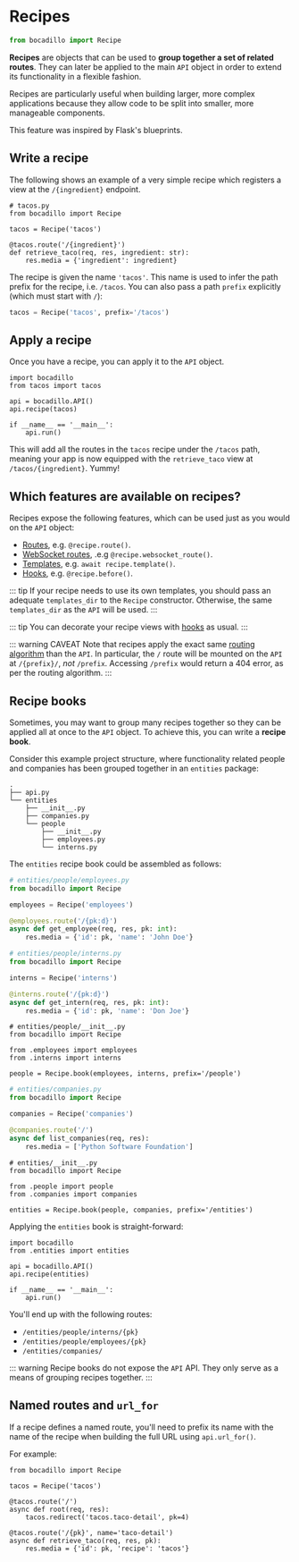 # Recipes

```python
from bocadillo import Recipe
```

**Recipes** are objects that can be used to **group together a set of related routes**. They can later be applied to the main `API` object in order to extend its functionality in a flexible fashion.

Recipes are particularly useful when building larger, more complex applications because they allow code to be split into smaller, more manageable components.

This feature was inspired by Flask's blueprints.

## Write a recipe

The following shows an example of a very simple recipe which registers a view at the `/{ingredient}` endpoint.

```python{4}
# tacos.py
from bocadillo import Recipe

tacos = Recipe('tacos')

@tacos.route('/{ingredient}')
def retrieve_taco(req, res, ingredient: str):
    res.media = {'ingredient': ingredient}
```

The recipe is given the name `'tacos'`. This name is used to infer the path prefix for the recipe, i.e. `/tacos`. You can also pass a path `prefix` explicitly (which must start with `/`):

```python
tacos = Recipe('tacos', prefix='/tacos')
```

## Apply a recipe

Once you have a recipe, you can apply it to the `API` object.

```python{5}
import bocadillo
from tacos import tacos

api = bocadillo.API()
api.recipe(tacos)

if __name__ == '__main__':
    api.run()
```

This will add all the routes in the `tacos` recipe under the `/tacos` path, meaning your app is now equipped with the `retrieve_taco` view at `/tacos/{ingredient}`. Yummy!

## Which features are available on recipes?

Recipes expose the following features, which can be used just as you would on the `API` object:

- [Routes](../http/routes-url-design.md), e.g. `@recipe.route()`.
- [WebSocket routes](../websockets/routing.md), .e.g `@recipe.websocket_route()`.
- [Templates](./templates.md), e.g. `await recipe.template()`.
- [Hooks](../http/hooks.md), e.g. `@recipe.before()`.

::: tip
If your recipe needs to use its own templates, you should pass an adequate `templates_dir` to the `Recipe` constructor. Otherwise, the same `templates_dir` as the `API` will be used.
:::

::: tip
You can decorate your recipe views with [hooks](../http/hooks.md) as usual.
:::

::: warning CAVEAT
Note that recipes apply the exact same [routing algorithm](../http/routes-url-design.md#how-are-requests-processed) than the `API`. In particular, the `/` route will be mounted on the `API` at `/{prefix}/`, *not* `/prefix`. Accessing `/prefix` would return a 404 error, as per the routing algorithm.
:::

## Recipe books

Sometimes, you may want to group many recipes together so they can be applied all at once to the `API` object. To achieve this, you can write a **recipe book**.

Consider this example project structure, where functionality related people and companies has been grouped together in an `entities` package:

```
.
├── api.py
└── entities
    ├── __init__.py
    ├── companies.py
    └── people
        ├── __init__.py
        ├── employees.py
        └── interns.py
``` 

The `entities` recipe book could be assembled as follows:

```python
# entities/people/employees.py
from bocadillo import Recipe

employees = Recipe('employees')

@employees.route('/{pk:d}')
async def get_employee(req, res, pk: int):
    res.media = {'id': pk, 'name': 'John Doe'}
```

```python
# entities/people/interns.py
from bocadillo import Recipe

interns = Recipe('interns')

@interns.route('/{pk:d}')
async def get_intern(req, res, pk: int):
    res.media = {'id': pk, 'name': 'Don Joe'}
```

```python{7}
# entities/people/__init__.py
from bocadillo import Recipe

from .employees import employees
from .interns import interns

people = Recipe.book(employees, interns, prefix='/people')
```

```python
# entities/companies.py
from bocadillo import Recipe

companies = Recipe('companies')

@companies.route('/')
async def list_companies(req, res):
    res.media = ['Python Software Foundation']
```

```python{7}
# entities/__init__.py
from bocadillo import Recipe

from .people import people
from .companies import companies

entities = Recipe.book(people, companies, prefix='/entities')
```

Applying the `entities` book is straight-forward:

```python{5}
import bocadillo
from .entities import entities

api = bocadillo.API()
api.recipe(entities)

if __name__ == '__main__':
    api.run()
```

You'll end up with the following routes:

- `/entities/people/interns/{pk}`
- `/entities/people/employees/{pk}`
- `/entities/companies/`

::: warning
Recipe books do not expose the `API` API. They only serve as a means of grouping recipes together.
:::

## Named routes and `url_for`

If a recipe defines a named route, you'll need to prefix its name with the name of the recipe when building the full URL using `api.url_for()`.

For example:

```python{7}
from bocadillo import Recipe

tacos = Recipe('tacos')

@tacos.route('/')
async def root(req, res):
    tacos.redirect('tacos.taco-detail', pk=4)

@tacos.route('/{pk}', name='taco-detail')
async def retrieve_taco(req, res, pk):
    res.media = {'id': pk, 'recipe': 'tacos'}
```
